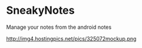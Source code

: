 # SneakyNotes
Manage your notes from the android notes

http://img4.hostingpics.net/pics/325072mockup.png
